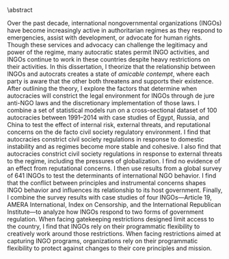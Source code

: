 \abstract

Over the past decade, international nongovernmental organizations (INGOs) have become increasingly active in authoritarian regimes as they respond to emergencies, assist with development, or advocate for human rights. Though these services and advocacy can challenge the legitimacy and power of the regime, many autocratic states permit INGO activities, and INGOs continue to work in these countries despite heavy restrictions on their activities. In this dissertation, I theorize that the relationship between INGOs and autocrats creates a state of *amicable contempt*, where each party is aware that the other both threatens and supports their existence. After outlining the theory, I explore the factors that determine when autocracies will constrict the legal environment for INGOs through de jure anti-NGO laws and the discretionary implementation of those laws. I combine a set of statistical models run on a cross-sectional dataset of 100 autocracies between 1991–2014 with case studies of Egypt, Russia, and China to test the effect of internal risk, external threats, and reputational concerns on the de facto civil society regulatory environment. I find that autocracies constrict civil society regulations in response to domestic instability and as regimes become more stable and cohesive. I also find that autocracies constrict civil society regulations in response to external threats to the regime, including the pressures of globalization. I find no evidence of an effect from reputational concerns. I then use results from a global survey of 641 INGOs to test the determinants of international NGO behavior. I find that the conflict between principles and instrumental concerns shapes INGO behavior and influences its relationship to its host government. Finally, I combine the survey results with case studies of four INGOs—Article 19, AMERA International, Index on Censorship, and the International Republican Institute—to analyze how INGOs respond to two forms of government regulation. When facing gatekeeping restrictions designed limit access to the country, I find that INGOs rely on their programmatic flexibility to creatively work around those restrictions. When facing restrictions aimed at capturing INGO programs, organizations rely on their programmatic flexibility to protect against changes to their core principles and mission.




